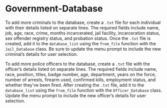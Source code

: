 # Government-Database
To add more criminals to the database, create a `.txt` file for each individual with their details listed on separate lines. The required fields include name, job, age, race, crime, months incarcerated, jail facility, incarceration status, sex offender registry status, and probation status. Once the `.txt` file is created, add it to the `database_list` using the `from_file` function with the `Jail_Database` class. Be sure to update the menu prompt to include the new criminal’s details for user selection.

To add more police officers to the database, create a `.txt` file with the officer’s details listed on separate lines. The required fields include name, race, position, titles, badge number, age, department, years on the force, number of arrests, firearm used, confirmed kills, employment status, and whether they’ve been fired. After creating the `.txt` file, add it to the `database_list` using the `from_file` function with the `Officer_Database` class. Update the menu prompt to include the new officer’s details for user selection.
